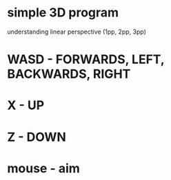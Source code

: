 # simple 3D program

understanding linear perspective (1pp, 2pp, 3pp)

# WASD - FORWARDS, LEFT, BACKWARDS, RIGHT
# X - UP
# Z - DOWN
# mouse - aim

